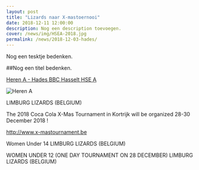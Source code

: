 ```yaml
---
layout: post
title: "Lizards naar X-mastoernooi"
date: 2018-12-11 12:00:00
description: Nog een description toevoegen.
cover: /news/img/HSEA-2018.jpg
permalink: /news/2018-12-03-hades/
---
```


Nog een tesktje bedenken.

##Nog een titel bedenken.

[Heren A - Hades BBC Hasselt HSE A](/match/?matchid=BVBL18199120LIHSE11AAM)

      

![Heren A](https://clubmgmt.blob.core.windows.net/groups/originals/26fdd112-3d0a-edc6-3971-f262806aea5a.jpg) 

LIMBURG LIZARDS (BELGIUM)

The 2018 Coca Cola X-Mas Tournament in Kortrijk will be organized 28-30 December 2018 !

http://www.x-mastournament.be

Women Under 14 
LIMBURG LIZARDS (BELGIUM)

WOMEN UNDER 12 (ONE DAY TOURNAMENT ON 28 DECEMBER)
LIMBURG LIZARDS (BELGIUM)
